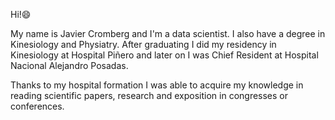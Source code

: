 Hi!😄

My name is Javier Cromberg and I'm a data scientist. I also have a degree in Kinesiology and Physiatry. After graduating I did my residency in Kinesiology at Hospital Piñero and later on I was Chief Resident at Hospital Nacional Alejandro Posadas. 

Thanks to my hospital formation I was able to acquire my knowledge in reading scientific papers, research and exposition in congresses or conferences.
